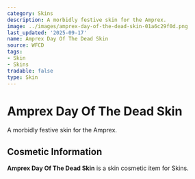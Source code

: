 ```yaml
---
category: Skins
description: A morbidly festive skin for the Amprex.
image: ../images/amprex-day-of-the-dead-skin-01a6c29f0d.png
last_updated: '2025-09-17'
name: Amprex Day Of The Dead Skin
source: WFCD
tags:
- Skin
- Skins
tradable: false
type: Skin
---
```


# Amprex Day Of The Dead Skin

A morbidly festive skin for the Amprex.

## Cosmetic Information

**Amprex Day Of The Dead Skin** is a skin cosmetic item for Skins.

